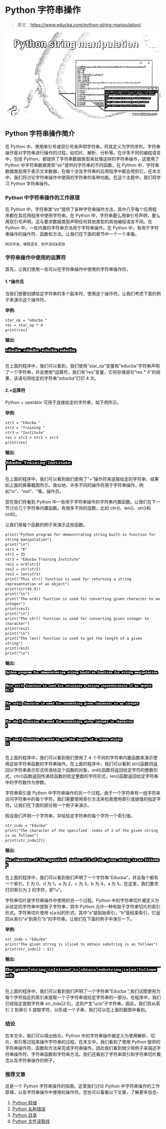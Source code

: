 # Python 字符串操作

> 原文：<https://www.educba.com/python-string-manipulation/>

![Python string manipulation](img/3a69e0a1d43f9360409e4049f93d31be.png)



## Python 字符串操作简介

在 Python 中，使用单引号或双引号来声明字符串，将其定义为字符序列。字符串操作是对字符串进行操作的过程，如切片、解析、分析等。在许多不同的编程语言中，包括 Python，都提供了字符串数据类型来处理这样的字符串操作，这使用了 Python 中字符串数据类型“str”提供的字符串的不同函数。在 Python 中，字符串数据类型用于表示文本数据，在每个涉及字符串的应用程序中都会用到它。在本文中，我们将讨论字符串操作中使用的字符串的各种功能。在这个主题中，我们将学习 Python 字符串操作。

### Python 中字符串操作的工作原理

在 Python 中，字符串类“str”提供了各种字符串操作方法，其中几乎每个应用程序都在其应用程序中使用字符串。在 Python 中，字符串要么用单引号声明，要么用双引号声明，这与要求数据类型声明任何其他类型的其他编程语言不同。在 Python 中，一些内置的字符串方法用于字符串操作。在 Python 中，有用于字符串操作的操作符、函数和方法。让我们在下面的章节中一个一个来看。

<small>网页开发、编程语言、软件测试&其他</small>

### 字符串操作中使用的运算符

首先，让我们使用一些可以在字符串操作中使用的字符串操作符。

#### 1.*操作员

当我们想要创建给定字符串的多个副本时，使用这个操作符。让我们考虑下面的例子来演示这个操作符。

**举例:**

```
star_op = "educba "
res = star_op * 4
print(res)
```

**输出:**

![Python string manipulation output 1](img/524c46e582b607fb835e667e77018e7a.png)



在上面的程序中，我们可以看到，我们使用“star_op”变量和“educba”字符串声明了一个字符串，并且使用*运算符，我们有“res”变量，它将存储语句“res * 4”的结果，该语句将给定的字符串“educba”打印 4 次。

#### 2.+运算符

Python + operator 可用于连接给定的字符串，如下例所示。

**举例:**

```
str1 = "Educba "
str2 = "Training "
str3 = "Institute"
res = str1 + str2 + str3
print(res)
```

**输出:**

![Python string manipulation output 2](img/992ec5a9f57bbaaecae8ee27f3d94305.png)



在上面的程序中，我们可以看到我们使用了“+”操作符来连接给定的字符串，结果如上面的屏幕截图所示。类似地，许多不同的操作符用于字符串操作，例如“in”、“not”、“等。操作员。

现在我们将看到 Python 中一些用于字符串操作的字符串内置函数。让我们在下一节讨论几个字符串内置函数。有很多不同的函数，比如 chr()、len()、str()和 ord()。

让我们用每个函数的例子来演示这些函数。

```
print("Python program for demonstrating string built-in function for string manipulation")
print("\n")
str1 = "E"
str2 = 35
str3 = "Educba Training Institute"
res1 = ord(str1)
res2 = chr(str2)
res3 = len(str3)
print("This str() function is used for returning a string representation of an object")
print(str(45.9))
print("\n")
print("The ord() function is used for converting given character to an integer")
print(res1)
print("\n")
print("The chr() function is used for converting given integer to character")
print(res2)
print("\n")
print("The len() function is used to get the length of a given string")
print(res3)
print("\n")
```

**输出:**

![output 3](img/ddbdf11e5844c45ae04b1bbed02357aa.png)



在上面的程序中，我们可以看到我们使用了 4 个不同的字符串内置函数来演示使用这些字符串函数的字符串操作。在上面的程序中，我们可以看到 str()函数将返回以字符串表示形式传递给这个函数的对象，ord()函数将返回给定字符的整数形式，chr()函数返回传递给函数的给定整数的字符形式，len()函数返回给定字符串中的字符数作为参数。

字符串索引是 Python 中字符串操作的另一个过程。由于一个字符串有一组字符来访问字符串中的每个字符，我们需要使用索引方法来检索使用索引或键值的指定字符。让我们在下面的部分用一个例子来演示。

假设我们声明一个字符串，并给给定字符串的每个字符一个索引值。

```
str_indx = "Educba"
print("The character of the specified  index of 2 of the given string is as follows")
print(str_indx[2])
```

**输出:**

![output 4](img/ed67163baebf52d5e95668f3e33dc485.png)



在上面的程序中，我们可以看到我们声明了一个字符串“Educba”，并且每个都有一个索引，E 为 0，d 为 1，u 为 2，c 为 3，b 为 4，a 为 5。在这里，我们要求打印索引为 2 的字符，即“u”。

字符串切片是字符串操作中使用的另一个过程。Python 中的字符串切片被定义为从给定的字符串中提取子字符串，其中 Python 允许一种有助于字符串切片的索引形式。字符串切片使用 s[a:b]的形式，其中“a”是起始索引，“b”是结束索引，它返回从索引“a”到索引“b”的字符串。让我们在下面的例子中演示一下。

**举例:**

```
str_indx = "Educba"
print("The given string is sliced to obtain substring is as follows")
print(str_indx[2 : 5])
```

**输出:**

![output 5](img/c19907886d9ceafa2c462cd8badb59a9.png)



在上面的程序中，我们可以看到我们声明了一个字符串“Educba ”,我们试图使用为每个字符指定的索引来提取一个子字符串或给定字符串的一部分。在程序中，我们已经指定提取字符串 str_indx[2:5]，这将产生“ucb”子字符串。因此，我们将从索引 2 到索引 5 提取字符，以形成一个子串，我们可以在上面的截图中看到。

### 结论

在本文中，我们可以得出结论，Python 中的字符串操作被定义为使用解析、切片、索引等过程来操作字符串的过程。在本文中，我们看到了使用 Python 提供的字符串操作符、函数和方法来完成字符串操作。因此我们看到很少用例子来描述字符串操作符、字符串函数和字符串方法。我们还看到了字符串索引和字符串切片概念以及字符串操作的例子。

### 推荐文章

这是一个 Python 字符串操作的指南。这里我们讨论 Python 中字符串操作的工作原理，以及字符串操作中使用的操作符。您也可以看看以下文章，了解更多信息–

1.  [Python 转储](https://www.educba.com/python-dump/)
2.  [Python 名称错误](https://www.educba.com/python-nameerror/)
3.  [Python 目录](https://www.educba.com/python-directories/)
4.  [Python 文件读取线](https://www.educba.com/python-file-readline/)





